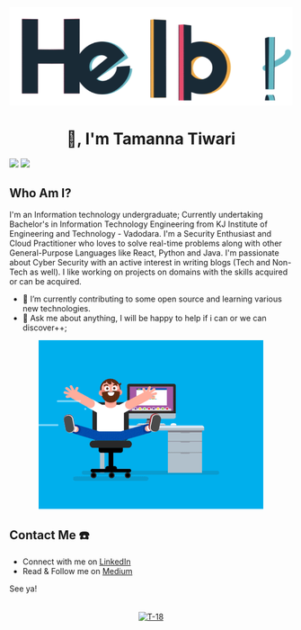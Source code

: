 <p align="center"> <img src="https://raw.githubusercontent.com/T-18/T-18/main/hello.gif" alt="hello" /> </p>
<h1 align="center">  👋, I'm Tamanna Tiwari </h1>
<!--
**T-18/T-18** is a ✨ _special_ ✨ repository because its `README.md` (this file) appears on your GitHub profile.-->
<!--
Here are some ideas to get you started: -->
<!--
- 🔭 I’m currently working on django framework by applying my learnings in a chat application. I am also contributing to some open source.
- 🌱 I’m currently learning Django
- 👯 I’m looking to collaborate on ...
- 🤔 I’m looking for help with ...
- 💬 Ask me about ...
- 📫 How to reach me: ...
- 😄 Pronouns: ...
- ⚡ Fun fact: ...   -->

![](https://visitor-badge.glitch.me/badge?page_id=T-18.T-18)
<a href=https://github.com/TesseractCoding/NeoAlgo>
   <img src=https://img.shields.io/badge/NeoAlgo-Contributor-brightgreen>
</a>

## Who Am I?

I'm an Information technology undergraduate; Currently undertaking Bachelor's in Information Technology Engineering from KJ Institute of Engineering and Technology - Vadodara. I'm a Security Enthusiast and Cloud Practitioner who loves to solve real-time problems along with other General-Purpose Languages like React, Python and Java. I'm passionate about Cyber Security with an active interest in writing blogs (Tech and Non-Tech as well). I like working on projects on domains with the skills acquired or can be acquired.

- 🔭 I’m currently contributing to some open source and learning various new technologies.
- 💬 Ask me about anything, I will be happy to help if i can or we can discover++; 

<p align="center"> <img src="https://raw.githubusercontent.com/T-18/T-18/main/coder.gif" alt="codergif" /> </p>

## Contact Me ☎️

* Connect with me on [LinkedIn](https://linkedin.com/in/tamanna-tiwari)
* Read & Follow me on  [Medium](https://t-18.medium.com)

See ya! 
<br />
<br />

<p align="center">
<a href="www.linkedin.com/in/tamanna-tiwari/" target="blank"><img align="center" src="https://cdn.jsdelivr.net/npm/simple-icons@3.0.1/icons/linkedin.svg" alt="T-18" height="30" width="30" /></a>
</p>
